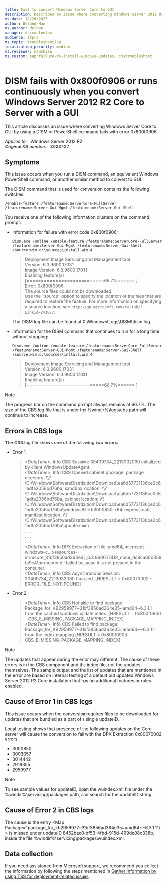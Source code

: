 ```yaml
---
title: Fail to convert Windows Server Core to GUI
description: Describes an issue where converting Windows Server 2012 R2 Core to Server with a GUI by using a DISM or PowerShell command fails with error 0x800f0906.
ms.date: 12/26/2023
author: Deland-Han
ms.author: delhan
manager: dcscontentpm
audience: itpro
ms.topic: troubleshooting
localization_priority: medium
ms.reviewer: kaushika
ms.custom: sap:failure-to-install-windows-updates, csstroubleshoot
---
```

# DISM fails with 0x800f0906 or runs continuously when you convert Windows Server 2012 R2 Core to Server with a GUI

This article discusses an issue where converting Windows Server Core to GUI by using a DISM or PowerShell command fails with error 0x800f0906.

_Applies to:_ &nbsp; Windows Server 2012 R2  
_Original KB number:_ &nbsp; 3023427

## Symptoms

This issue occurs when you run a DISM command, an equivalent Windows PowerShell command, or another similar method to convert to GUI.

The DISM command that is used for conversion contains the following switches:

`/enable-feature /featurename:ServerCore-FullServer /featurename:Server-Gui-Mgmt /featurename:Server-Gui-Shell`

You receive one of the following information clusters on the command prompt:

- Information for failure with error code 0x800f0906:

    ```console
    Dism.exe /online /enable-feature /featurename:ServerCore-FullServer /featurename:Server-Gui-Mgmt /featurename:Server-Gui-Shell /source:wim:d:\sources\install.wim:4
    ```

    > Deployment Image Servicing and Management tool  
    Version: 6.3.9600.17031  
    Image Version: 6.3.9600.17031  
    Enabling feature(s)  
    [===========================66.7%====== ]  
    Error: 0x800f0906  
    The source files could not be downloaded.  
    Use the "source" option to specify the location of the files that are required to restore the feature. For more information on specifying a source location, see `http://go.microsoft.com/fwlink/?LinkId=243077`.

    The DISM log file can be found at C:\Windows\Logs\DISM\dism.log.

- Information for the DISM command that continues to run for a long time without stopping:

    ```console
    Dism.exe /online /enable-feature /featurename:ServerCore-FullServer /featurename:Server-Gui-Mgmt /featurename:Server-Gui-Shell /source:wim:d:\sources\install.wim:4
    ```

    > Deployment Image Servicing and Management tool  
    Version: 6.3.9600.17031  
    Image Version: 6.3.9600.17031  
    Enabling feature(s)  
    [===========================66.7%====== ]

> [!NOTE]
> The progress bar on the command prompt always remains at 66.7%. The size of the CBS.log file that is under the %windir%\logs\cbs path will continue to increase.

## Errors in CBS logs

The CBS.log file shows one of the following two errors:

- Error 1

    > *\<DateTime>*, Info CBS Session: 30409734_2213032090 initialized by client WindowsUpdateAgent.  
    *\<DateTime>*, Info CBS Opened cabinet package, package directory: \\\\?  \C:\Windows\SoftwareDistribution\Download\ea6d57731136ce0c61adfa2056bd76ba\, sandbox location: \\\\?  \C:\Windows\SoftwareDistribution\Download\ea6d57731136ce0c61adfa2056bd76ba\, cabinet location: \\\\?  \C:\Windows\SoftwareDistribution\Download\ea6d57731136ce0c61adfa2056bd76ba\windows8.1-kb3000850-x64-express.cab, manifest location: \\\\?  \C:\Windows\SoftwareDistribution\Download\ea6d57731136ce0c61adfa2056bd76ba\update.mum  
    . . .  
    . . .  
    . . .  
    *\<DateTime>*, Info DPX Extraction of file: amd64_microsoft-windows-c..  t-resources-mrmcore_31bf3856ad364e35_6.3.9600.17418_none_dc8ca600359fa9c4\mrmcorer.dll failed because it is not present in the container.  
    *\<DateTime>*, Info CBS Asynchronous Session: 30409734_2213032090 finalized. [HRESULT = 0x80070002 - ERROR_FILE_NOT_FOUND]

- Error 2

    > *\<DateTime>*, Info CBS Not able to find package: Package_for_KB2959977~31bf3856ad364e35~amd64~6.3.1.1 from the cached windows update index. [HRESULT = 0x800f090d - CBS_E_MISSING_PACKAGE_MAPPING_INDEX]  
    *\<DateTime>*, Info CBS Failed to find package: Package_for_KB2959977~31bf3856ad364e35~amd64~~6.3.1.1 from the index mapping [HRESULT = 0x800f090d - CBS_E_MISSING_PACKAGE_MAPPING_INDEX]

> [!NOTE]
> The updates that appear during the error may different. The cause of these errors is in the CBS component and the index file, not the updates themselves. The sample output and the list of updates that are mentioned in the error are based on internal testing of a default but updated Windows Server 2012 R2 Core installation that has no additional features or roles enabled.

## Cause of Error 1 in CBS logs

This issue occurs when the conversion requires files to be downloaded for updates that are bundled as a part of a single updateID.

Local testing shows that presence of the following updates on the Core server will cause the conversion to fail with the DPX Extraction 0x80070002 errors:

- 3000850
- 3003057
- 3014442
- 2919355
- 2959977

> [!NOTE]
> To see sample values for updateID, open the wuindex.xml file under the %windir%\servicing\packages path, and search for the updateID string.

## Cause of Error 2 in CBS logs

The cause is the entry \<Map Package="package_for_kb2959977~31bf3856ad364e35~amd64~~6.3.1.1"/> is missed under updateID 8452bac0-bf53-4fbd-915d-499de08c338b, inside the file %windir%\servicing\packages\wuindex.xml.

## Data collection

If you need assistance from Microsoft support, we recommend you collect the information by following the steps mentioned in [Gather information by using TSS for deployment-related issues](../../windows-client/windows-troubleshooters/gather-information-using-tss-deployment.md).

